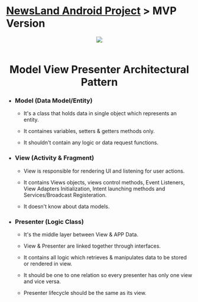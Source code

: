 <h1><a href="">NewsLand Android Project</a> > MVP Version</h1>
<div align="center">
<img src="https://user-images.githubusercontent.com/63168118/158033444-4234bfa7-b718-4712-b30a-eb6048d28141.png" />
</div>

</br>
<h1 align="center">Model View Presenter Architectural Pattern</h1>

<ul>
        
  <li>
  <h3>Model (Data Model/Entity)</h3>
  <ul>  
    
  <li>
  <p>It's a class that holds data in single object which represents an entity.<p>
  </li>
   
  <li>
  <p>It containes variables, setters & getters methods only.<p>
  </li>  
    
  <li>
  <p>It shouldn't contain any logic or data request functions.<p>
  </li>  
    
  </ul>
  </li>
   
  <li>
  <h3>View (Activity & Fragment)</h3>
  <ul>  
    
  <li>
  <p>View is responsible for rendering UI and listening for user actions.<p>
  </li>
   
  <li>
  <p>It contains Views objects, views control methods, Event Listeners, View Adapters Initialization, Intent launching methods and Services/Broadcast Registeration.<p>
  </li>  
    
  <li>
  <p>It doesn't know about data models.<p>
  </li>  
    
  </ul>
  </li>
          
  <li>
  <h3>Presenter (Logic Class)</h3>
   <ul>  
    
  <li>
  <p>It's the middle layer between View & APP Data.<p>
  </li>
  
  <li>
  <p>View & Presenter are linked together through interfaces.<p>
  </li>
   
  <li>
  <p>It contains all logic which retrieves & manipulates data to be stored or rendered in view.<p>
  </li>  
    
  <li>
  <p>It should be one to one relation so every presenter has only one view and vice versa.<p>
  </li> 
  
  <li>
  <p>Presenter lifecycle should be the same as its view.<p>
  </li>  
    
  </ul>
  </li>
          
</ul>

